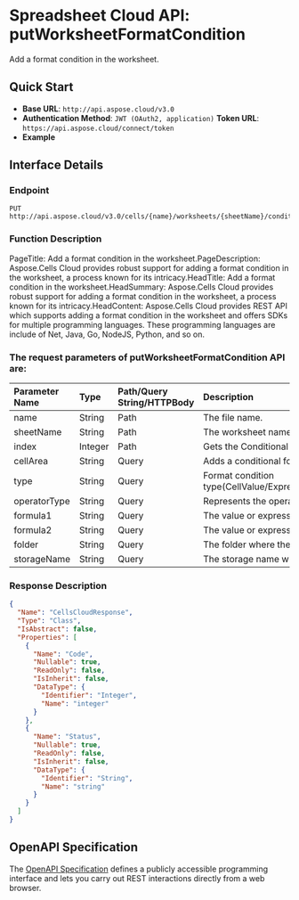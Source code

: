 # **Spreadsheet Cloud API: putWorksheetFormatCondition**

Add a format condition in the worksheet. 

## **Quick Start**

- **Base URL**: `http://api.aspose.cloud/v3.0`
- **Authentication Method**: `JWT (OAuth2, application)`  **Token URL**: `https://api.aspose.cloud/connect/token`
- **Example** 
<script src="https://gist.github.com/aspose-cells-cloud-gists/8a5b324fdf3e574dbd747c1a1e24b05d.js?file=Example30_PutWorksheetFormatCondition.cs"></script>

## **Interface Details**

### **Endpoint** 

```
PUT http://api.aspose.cloud/v3.0/cells/{name}/worksheets/{sheetName}/conditionalFormattings/{index}
```

### **Function Description**
PageTitle:  Add a format condition in the worksheet.PageDescription: Aspose.Cells Cloud provides robust support for adding a format condition in the worksheet, a process known for its intricacy.HeadTitle: Add a format condition in the worksheet.HeadSummary: Aspose.Cells Cloud provides robust support for adding a format condition in the worksheet, a process known for its intricacy.HeadContent: Aspose.Cells Cloud provides REST API which supports adding a format condition in the worksheet and offers SDKs for multiple programming languages. These programming languages are include of Net, Java, Go, NodeJS, Python, and so on.

### The request parameters of **putWorksheetFormatCondition** API are: 

| Parameter Name | Type | Path/Query String/HTTPBody | Description | 
| :- | :- | :- |:- | 
|name|String|Path|The file name.|
|sheetName|String|Path|The worksheet name.|
|index|Integer|Path|Gets the Conditional Formatting element at the specified index.|
|cellArea|String|Query|Adds a conditional formatted cell range.|
|type|String|Query|Format condition type(CellValue/Expression/ColorScale/DataBar/IconSet/Top10/UniqueValues/DuplicateValues/ContainsText/NotContainsText/BeginsWith/EndsWith/ContainsBlanks/NotContainsBlanks/ContainsErrors/NotContainsErrors/TimePeriod/AboveAverage).|
|operatorType|String|Query|Represents the operator type of conditional format and data validation(Between/Equal/GreaterThan/GreaterOrEqual/LessThan/None/NotBetween/NotEqual).|
|formula1|String|Query|The value or expression associated with conditional formatting.|
|formula2|String|Query|The value or expression associated with conditional formatting.|
|folder|String|Query|The folder where the file is situated.|
|storageName|String|Query|The storage name where the file is situated.|


### **Response Description**
```json
{
  "Name": "CellsCloudResponse",
  "Type": "Class",
  "IsAbstract": false,
  "Properties": [
    {
      "Name": "Code",
      "Nullable": true,
      "ReadOnly": false,
      "IsInherit": false,
      "DataType": {
        "Identifier": "Integer",
        "Name": "integer"
      }
    },
    {
      "Name": "Status",
      "Nullable": true,
      "ReadOnly": false,
      "IsInherit": false,
      "DataType": {
        "Identifier": "String",
        "Name": "string"
      }
    }
  ]
}
```

## OpenAPI Specification

The [OpenAPI Specification](https://reference.aspose.cloud/cells/#/ConditionalFormattingsController/PutWorksheetFormatCondition) defines a publicly accessible programming interface and lets you carry out REST interactions directly from a web browser.


